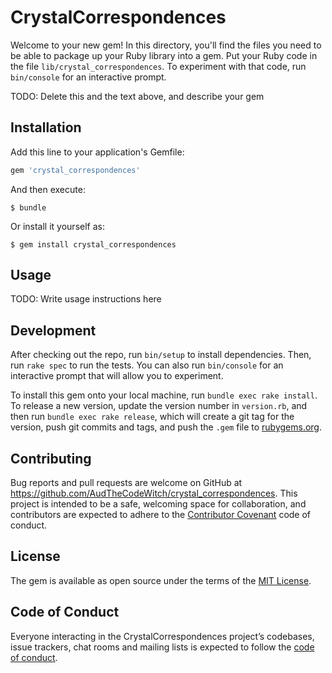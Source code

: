 # CrystalCorrespondences

Welcome to your new gem! In this directory, you'll find the files you need to be able to package up your Ruby library into a gem. Put your Ruby code in the file `lib/crystal_correspondences`. To experiment with that code, run `bin/console` for an interactive prompt.

TODO: Delete this and the text above, and describe your gem

## Installation

Add this line to your application's Gemfile:

```ruby
gem 'crystal_correspondences'
```

And then execute:

    $ bundle

Or install it yourself as:

    $ gem install crystal_correspondences

## Usage

TODO: Write usage instructions here

## Development

After checking out the repo, run `bin/setup` to install dependencies. Then, run `rake spec` to run the tests. You can also run `bin/console` for an interactive prompt that will allow you to experiment.

To install this gem onto your local machine, run `bundle exec rake install`. To release a new version, update the version number in `version.rb`, and then run `bundle exec rake release`, which will create a git tag for the version, push git commits and tags, and push the `.gem` file to [rubygems.org](https://rubygems.org).

## Contributing

Bug reports and pull requests are welcome on GitHub at https://github.com/AudTheCodeWitch/crystal_correspondences. This project is intended to be a safe, welcoming space for collaboration, and contributors are expected to adhere to the [Contributor Covenant](http://contributor-covenant.org) code of conduct.

## License

The gem is available as open source under the terms of the [MIT License](https://opensource.org/licenses/MIT).

## Code of Conduct

Everyone interacting in the CrystalCorrespondences project’s codebases, issue trackers, chat rooms and mailing lists is expected to follow the [code of conduct](https://github.com/[USERNAME]/crystal_correspondences/blob/master/CODE_OF_CONDUCT.md).
